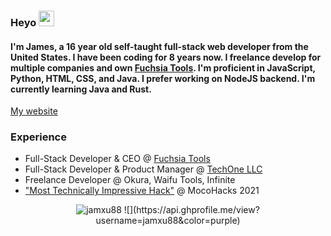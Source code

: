 ### Heyo <img src="https://media.giphy.com/media/hvRJCLFzcasrR4ia7z/giphy.gif" width="25px">
#### I'm James, a 16 year old self-taught full-stack web developer from the United States. I have been coding for 8 years now. I freelance develop for multiple companies and own [Fuchsia Tools](https://fuchsia.tools/). I'm proficient in JavaScript, Python, HTML, CSS, and Java. I prefer working on NodeJS backend. I'm currently learning Java and Rust.<br>
[My website](https://jamesxu.dev/)


### Experience<br>
- Full-Stack Developer & CEO @ [Fuchsia Tools](https://fuchsia.tools/)
- Full-Stack Developer & Product Manager @ [TechOne LLC](http://techone.dev/)
- Freelance Developer @ Okura, Waifu Tools, Infinite
- ["Most Technically Impressive Hack"](https://devpost.com/software/movie-night-ivtqjn) @ MocoHacks 2021

<p align="center"> <img src="https://github-readme-stats.vercel.app/api?username=jamxu88&show_icons=true&theme=gotham" alt="jamxu88" />
![](https://api.ghprofile.me/view?username=jamxu88&color=purple)

<!--
**jamxu88/jamxu88** is a ✨ _special_ ✨ repository because its `README.md` (this file) appears on your GitHub profile.

Here are some ideas to get you started:

- 🔭 I’m currently working on ...
- 🌱 I’m currently learning ...
- 👯 I’m looking to collaborate on ...
- 🤔 I’m looking for help with ...
- 💬 Ask me about ...
- 📫 How to reach me: ...
- 😄 Pronouns: ...
- ⚡ Fun fact: ...
-->
